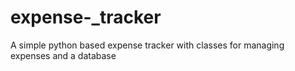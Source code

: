 # expense-_tracker
A simple python based expense tracker with classes for managing expenses and a database
